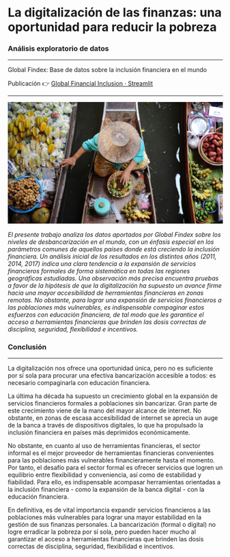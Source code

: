# La digitalización de las finanzas: una oportunidad para reducir la pobreza

### Análisis exploratorio de datos
----------------------------------------------------------------------------------------------

Global Findex: Base de datos sobre la inclusión financiera en el mundo

Publicación 👉 [Global Financial Inclusion · Streamlit](https://share.streamlit.io/gonzalovf1996/global_financial_inclusion/main/main.py)

----------------------------------------------------------------------------------------------

![imagen portada](imagen/boat-market-marquee-1600x900.jpg)

_El presente trabajo analiza los datos aportados por Global Findex sobre los niveles de desbancarización en el mundo, con un énfasis especial en los parámetros comunes de aquellos países donde está creciendo la inclusión financiera. Un análisis inicial de los resultados en los distintos años (2011, 2014, 2017) indica una clara tendencia a la expansión de servicios financieros formales de forma sistemática en todas las regiones geográficas estudiadas. Una observación más precisa encuentra pruebas a favor de la hipótesis de que la digitalización ha supuesto un avance firme hacia una mayor accesibilidad de herramientas financieras en zonas remotas. No obstante, para lograr una expansión de servicios financieros a las poblaciones más vulnerables, es indispensable compaginar estos esfuerzos con educación financiera, de tal modo que les garantice el acceso a herramientas financieras que brinden las dosis correctas de disciplina, seguridad, flexibilidad e incentivos._


### Conclusión
----------------------------------------------------------------------------------------------

La digitalización nos ofrece una oportunidad única, pero no es suficiente por sí sola para procurar una efectiva bancarización accesible a todos: es necesario compaginarla con educación financiera.

La última ha década ha supuesto un crecimiento global en la expansión de servicios financieros formales a poblaciones sin bancarizar. Gran parte de este crecimiento viene de la mano del mayor alcance de internet. No obstante, en zonas de escasa accesibilidad de internet se aprecia un auge de la banca a través de dispositivos digitales, lo que ha propulsado la inclusión financiera en países más deprimidos económicamente.

No obstante, en cuanto al uso de herramientas financieras, el sector informal es el mejor proveedor de herramientas financieras convenientes para las poblaciones más vulnerables financieramente hasta el momento. Por tanto, el desafío para el sector formal es ofrecer servicios que logren un equilibrio entre flexibilidad y conveniencia, así como de estabilidad y fiabilidad. Para ello, es indispensable acompasar herramientas orientadas a la inclusión financiera - como la expansión de la banca digital - con la educación financiera.

En definitiva, es de vital importancia expandir servicios financieros a las poblaciones más vulnerables para lograr una mayor estabilidad en la gestión de sus finanzas personales. La bancarización (formal o digital) no logre erradicar la pobreza por sí sola, pero pueden hacer mucho al garantizar el acceso a herramientas financieras que brinden las dosis correctas de disciplina, seguridad, flexibilidad e incentivos.
